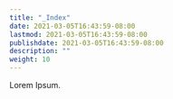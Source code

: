 ```yaml
---
title: "_Index"
date: 2021-03-05T16:43:59-08:00
lastmod: 2021-03-05T16:43:59-08:00
publishdate: 2021-03-05T16:43:59-08:00
description: ""
weight: 10
---
```


Lorem Ipsum.
